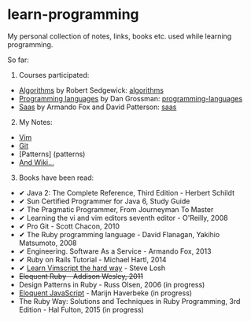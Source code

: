 # learn-programming

My personal collection of notes, links, books etc. used while learning programming.

So far:

1. Courses participated:
  - [Algorithms](https://www.coursera.org/course/algs4partI) by Robert Sedgewick: [algorithms](course/algorithms)
  - [Programming languages](https://www.coursera.org/course/proglang) by Dan Grossman: [programming-languages](course/programming-languages)
  - [Saas](https://www.edx.org/course/engineering-software-service-uc-berkeleyx-cs169-1x) by Armando Fox and David Patterson: [saas](course/saas)
2. My Notes:
  - [Vim](https://gist.github.com/veelenga/401f8a30d9adad6ca899)
  - [Git](https://gist.github.com/veelenga/ce6d03140379beeb879c)
  - [Patterns] (patterns)
  - [And Wiki...](https://github.com/veelenga/learn-programming/wiki)
3. Books have been read:
  * ✔ Java 2: The Complete Reference, Third Edition - Herbert Schildt
  * ✔ Sun Certified Programmer for Java 6, Study Guide
  * ✔ The Pragmatic Programmer, From Journeyman To Master
  * ✔ Learning the vi and vim editors seventh editor - O'Reilly, 2008
  * ✔ Pro Git - Scott Chacon, 2010
  * ✔ The Ruby programming language - David Flanagan, Yakihio Matsumoto, 2008
  * ✔ Engineering. Software As a Service - Armando Fox, 2013
  * ✔ Ruby on Rails Tutorial - Michael Hartl, 2014
  * ✔ [Learn Vimscript the hard way](http://learnvimscriptthehardway.stevelosh.com/) - Steve Losh
  * ~~Eloquent Ruby - Addison Wesley, 2011~~
  * Design Patterns in Ruby - Russ Olsen, 2006 (in progress)
  * [Eloquent JavaScript](http://eloquentjavascript.net) - Marijn Haverbeke (in progress)
  * The Ruby Way: Solutions and Techniques in Ruby Programming, 3rd Edition - Hal Fulton, 2015 (in progress)
